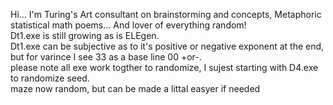 Hi... I'm Turing's Art consultant on brainstorming and concepts, Metaphoric statistical math poems... 
And lover of everything random!     
Dt1.exe is still growing as is ELEgen.  
Dt1.exe can be subjective as to it's positive or negative exponent
at the end, but for varince I see 33 as a base line 00 +or-.  
please note all exe work togther to randomize, I sujest starting with D4.exe to randomize seed.   
maze now random, but can be made a littal easyer if needed

